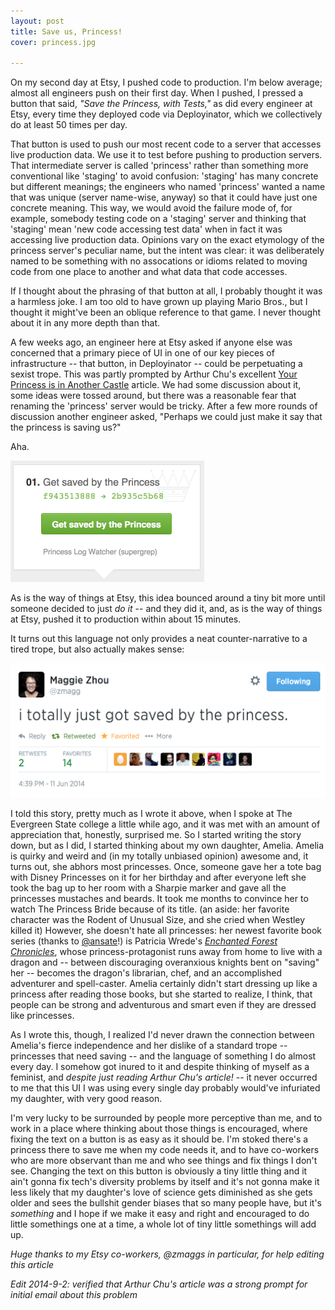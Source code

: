 ```yaml
---
layout: post
title: Save us, Princess!
cover: princess.jpg

---
```

On my second day at Etsy, I pushed code to production. I'm below average; almost all engineers push on their first day. When I pushed, I pressed a button that said, *"Save the Princess, with Tests,"* as did every engineer at Etsy, every time they deployed code via Deployinator, which we collectively do at least 50 times per day.

That button is used to push our most recent code to a server that accesses live production data. We use it to test before pushing to production servers. That intermediate server is called 'princess' rather than something more conventional like 'staging' to avoid confusion: 'staging' has many concrete but different meanings; the engineers who named 'princess' wanted a name that was unique (server name-wise, anyway) so that it could have just one concrete meaning. This way, we would avoid the failure mode of, for example, somebody testing code on a 'staging' server and thinking that 'staging' mean 'new code accessing test data' when in fact it was accessing live production data. Opinions vary on the exact etymology of the princess server's peculiar name, but the intent was clear: it was deliberately named to be something with no assocations or idioms related to moving code from one place to another and what data that code accesses.

If I thought about the phrasing of that button at all, I probably thought it was a harmless joke. I am too old to have grown up playing Mario Bros., but I thought it might've been an oblique reference to that game. I never thought about it in any more depth than that.

A few weeks ago, an engineer here at Etsy asked if anyone else was concerned that a primary piece of UI in one of our key pieces of infrastructure -- that button, in Deployinator -- could be perpetuating a sexist trope. This was partly prompted by Arthur Chu's excellent [Your Princess is in Another Castle](http://www.thedailybeast.com/articles/2014/05/27/your-princess-is-in-another-castle-misogyny-entitlement-and-nerds.html) article. We had some discussion about it, some ideas were tossed around, but there was a reasonable fear that renaming the 'princess' server would be tricky. After a few more rounds of discussion another engineer asked, "Perhaps we could just make it say that the princess is saving us?"

Aha.

<img src="/images/getsaved.png" width="310">

As is the way of things at Etsy, this idea bounced around a tiny bit more until someone decided to just *do it* -- and they did it, and, as is the way of things at Etsy, pushed it to production within about 15 minutes.

It turns out this language not only provides a neat counter-narrative to a tired trope, but also actually makes sense:

<a href="https://twitter.com/zmagg/status/476871440365805569">
<img src="/images/saved.png" width="585">
</a>

I told this story, pretty much as I wrote it above, when I spoke at The Evergreen State college a little while ago, and it was met with an amount of appreciation that, honestly, surprised me. So I started writing the story down, but as I did, I started thinking about my own daughter, Amelia. Amelia is quirky and weird and (in my totally unbiased opinion) awesome and, it turns out, she abhors most princesses. Once, someone gave her a tote bag with Disney Princesses on it for her birthday and after everyone left she took the bag up to her room with a Sharpie marker and gave all the princesses mustaches and beards. It took me months to convince her to watch The Princess Bride because of its title. (an aside: her favorite character was the Rodent of Unusual Size, and she cried when Westley killed it) However, she doesn't hate all princesses: her newest favorite book series (thanks to [@ansate](https://twitter.com/ansate)!) is Patricia Wrede's [*Enchanted Forest Chronicles*](http://pcwrede.com/books/enchanted-forest/), whose princess-protagonist runs away from home to live with a dragon and -- between discouraging overanxious knights bent on "saving" her -- becomes the dragon's librarian, chef, and an accomplished adventurer and spell-caster. Amelia certainly didn't start dressing up like a princess after reading those books, but she started to realize, I think, that people can be strong and adventurous and smart even if they are dressed like princesses.

As I wrote this, though, I realized I'd never drawn the connection between Amelia's fierce independence and her dislike of a standard trope -- princesses that need saving -- and the language of something I do almost every day. I somehow got inured to it and despite thinking of myself as a feminist, and *despite just reading Arthur Chu's article!* -- it never occurred to me that this UI I was using every single day probably would've infuriated my daughter, with very good reason.

I'm very lucky to be surrounded by people more perceptive than me, and to work in a place where thinking about those things is encouraged, where fixing the text on a button is as easy as it should be. I'm stoked there's a princess there to save me when my code needs it, and to have co-workers who are more observant than me and who see things and fix things I don't see. Changing the text on this button is obviously a tiny little thing and it ain't gonna fix tech's diversity problems by itself and it's not gonna make it less likely that my daughter's love of science gets diminished as she gets older and sees the bullshit gender biases that so many people have, but it's *something* and I hope if we make it easy and right and encouraged to do little somethings one at a time, a whole lot of tiny little somethings will add up.

*Huge thanks to my Etsy co-workers, @zmaggs in particular, for help editing this article*

*Edit 2014-9-2: verified that Arthur Chu's article was a strong prompt for initial email about this problem*
